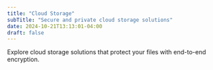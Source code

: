 ```yaml
---
title: "Cloud Storage"
subTitle: "Secure and private cloud storage solutions"
date: 2024-10-21T13:13:01-04:00
draft: false
---
```


Explore cloud storage solutions that protect your files with end-to-end encryption.
